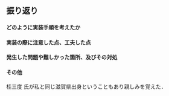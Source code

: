 ## 振り返り

#### どのように実装手順を考えたか

#### 実装の際に注意した点、工夫した点

#### 発生した問題や難しかった箇所、及びその対処

#### その他

桂三度 氏が私と同じ滋賀県出身ということもあり親しみを覚えた．

